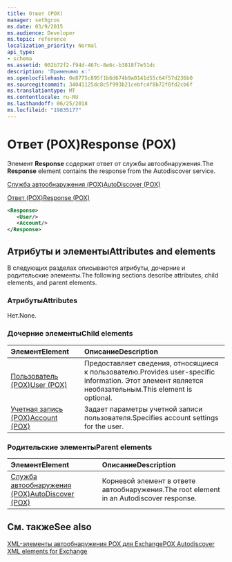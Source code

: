 ```yaml
---
title: Ответ (POX)
manager: sethgros
ms.date: 03/9/2015
ms.audience: Developer
ms.topic: reference
localization_priority: Normal
api_type:
- schema
ms.assetid: 002b72f2-f94d-467c-8e6c-b3818f7e51dc
description: 'Применимо к:'
ms.openlocfilehash: 0e8775c895f1b6d674b9a0141d55c64f57d236b0
ms.sourcegitcommit: 34041125dc8c5f993b21cebfc4f8b72f0fd2cb6f
ms.translationtype: MT
ms.contentlocale: ru-RU
ms.lasthandoff: 06/25/2018
ms.locfileid: "19835177"
---
```

# <a name="response-pox"></a><span data-ttu-id="6d98a-103">Ответ (POX)</span><span class="sxs-lookup"><span data-stu-id="6d98a-103">Response (POX)</span></span>


  
<span data-ttu-id="6d98a-104">Элемент **Response** содержит ответ от службы автообнаружения.</span><span class="sxs-lookup"><span data-stu-id="6d98a-104">The **Response** element contains the response from the Autodiscover service.</span></span> 
  
[<span data-ttu-id="6d98a-105">Служба автообнаружения (POX)</span><span class="sxs-lookup"><span data-stu-id="6d98a-105">AutoDiscover (POX)</span></span>](autodiscover-pox.md)
  
[<span data-ttu-id="6d98a-106">Ответ (POX)</span><span class="sxs-lookup"><span data-stu-id="6d98a-106">Response (POX)</span></span>](response-pox.md)
  
```xml
<Response>
   <User/>
   <Account/>
</Response>
```

## <a name="attributes-and-elements"></a><span data-ttu-id="6d98a-107">Атрибуты и элементы</span><span class="sxs-lookup"><span data-stu-id="6d98a-107">Attributes and elements</span></span>

<span data-ttu-id="6d98a-108">В следующих разделах описываются атрибуты, дочерние и родительские элементы.</span><span class="sxs-lookup"><span data-stu-id="6d98a-108">The following sections describe attributes, child elements, and parent elements.</span></span>
  
### <a name="attributes"></a><span data-ttu-id="6d98a-109">Атрибуты</span><span class="sxs-lookup"><span data-stu-id="6d98a-109">Attributes</span></span>

<span data-ttu-id="6d98a-110">Нет.</span><span class="sxs-lookup"><span data-stu-id="6d98a-110">None.</span></span>
  
### <a name="child-elements"></a><span data-ttu-id="6d98a-111">Дочерние элементы</span><span class="sxs-lookup"><span data-stu-id="6d98a-111">Child elements</span></span>

|<span data-ttu-id="6d98a-112">**Элемент**</span><span class="sxs-lookup"><span data-stu-id="6d98a-112">**Element**</span></span>|<span data-ttu-id="6d98a-113">**Описание**</span><span class="sxs-lookup"><span data-stu-id="6d98a-113">**Description**</span></span>|
|:-----|:-----|
|[<span data-ttu-id="6d98a-114">Пользователь (POX)</span><span class="sxs-lookup"><span data-stu-id="6d98a-114">User (POX)</span></span>](user-pox.md) <br/> |<span data-ttu-id="6d98a-115">Предоставляет сведения, относящиеся к пользователю.</span><span class="sxs-lookup"><span data-stu-id="6d98a-115">Provides user-specific information.</span></span> <span data-ttu-id="6d98a-116">Этот элемент является необязательным.</span><span class="sxs-lookup"><span data-stu-id="6d98a-116">This element is optional.</span></span>  <br/> |
|[<span data-ttu-id="6d98a-117">Учетная запись (POX)</span><span class="sxs-lookup"><span data-stu-id="6d98a-117">Account (POX)</span></span>](account-pox.md) <br/> |<span data-ttu-id="6d98a-118">Задает параметры учетной записи пользователя.</span><span class="sxs-lookup"><span data-stu-id="6d98a-118">Specifies account settings for the user.</span></span>  <br/> |
   
### <a name="parent-elements"></a><span data-ttu-id="6d98a-119">Родительские элементы</span><span class="sxs-lookup"><span data-stu-id="6d98a-119">Parent elements</span></span>

|<span data-ttu-id="6d98a-120">**Элемент**</span><span class="sxs-lookup"><span data-stu-id="6d98a-120">**Element**</span></span>|<span data-ttu-id="6d98a-121">**Описание**</span><span class="sxs-lookup"><span data-stu-id="6d98a-121">**Description**</span></span>|
|:-----|:-----|
|[<span data-ttu-id="6d98a-122">Служба автообнаружения (POX)</span><span class="sxs-lookup"><span data-stu-id="6d98a-122">AutoDiscover (POX)</span></span>](autodiscover-pox.md) <br/> |<span data-ttu-id="6d98a-123">Корневой элемент в ответе автообнаружения.</span><span class="sxs-lookup"><span data-stu-id="6d98a-123">The root element in an Autodiscover response.</span></span>  <br/> |
   
## <a name="see-also"></a><span data-ttu-id="6d98a-124">См. также</span><span class="sxs-lookup"><span data-stu-id="6d98a-124">See also</span></span>



[<span data-ttu-id="6d98a-125">XML-элементы автообнаружения POX для Exchange</span><span class="sxs-lookup"><span data-stu-id="6d98a-125">POX Autodiscover XML elements for Exchange</span></span>](pox-autodiscover-xml-elements-for-exchange.md)


